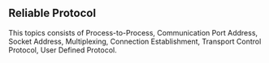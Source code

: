## Reliable Protocol
This topics consists of Process-to-Process, Communication Port Address, Socket Address, Multiplexing, Connection Establishment, Transport Control Protocol, User Defined Protocol.
